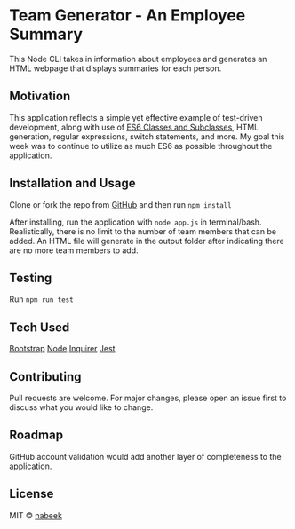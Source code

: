 # Team Generator - An Employee Summary

This Node CLI takes in information about employees and generates an HTML webpage that displays summaries for each person.

## Motivation

This application reflects a simple yet effective example of test-driven development, along with use of [ES6 Classes and Subclasses](https://hacks.mozilla.org/2015/07/es6-in-depth-classes/), HTML generation, regular expressions, switch statements, and more. My goal this week was to continue to utilize as much ES6 as possible throughout the application.

## Installation and Usage

Clone or fork the repo from [GitHub](https://github.com/nabeek/employee-summary) and then run `npm install`

After installing, run the application with `node app.js` in terminal/bash. Realistically, there is no limit to the number of team members that can be added. An HTML file will generate in the output folder after indicating there are no more team members to add.

## Testing

Run `npm run test`

## Tech Used

[Bootstrap](https://getbootstrap.com/)
[Node](https://nodejs.org/en/)
[Inquirer](https://github.com/SBoudrias/Inquirer.js#readme)
[Jest](https://jestjs.io/)

## Contributing

Pull requests are welcome. For major changes, please open an issue first to discuss what you would like to change.

## Roadmap

GitHub account validation would add another layer of completeness to the application.

## License

MIT © [nabeek](https://github.com/nabeek)
